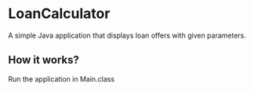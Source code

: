 # LoanCalculator

A simple Java application that displays loan offers with given parameters.
## How it works?

Run the application in Main.class